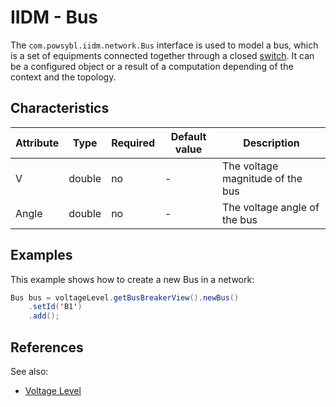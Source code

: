 # IIDM - Bus

The `com.powsybl.iidm.network.Bus` interface is used to model a bus, which is a set of equipments connected together through a closed [switch](switch.md).
It can be a configured object or a result of a computation depending of the context and the topology.

## Characteristics
| Attribute | Type | Required | Default value | Description |
| --------- | ---- | -------- | ------------- | ----------- |
| V | double | no | - | The voltage magnitude of the bus |
| Angle | double | no | - | The voltage angle of the bus |

## Examples
This example shows how to create a new Bus in a network:
```java
Bus bus = voltageLevel.getBusBreakerView().newBus()
    .setId('B1')
    .add();
```

## References
See also:
- [Voltage Level](voltageLevel.md)